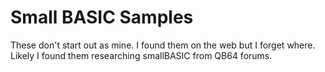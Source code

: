 # Small BASIC Samples

These don't start out as mine. I found them on the web but I
forget where. Likely I found them researching smallBASIC from
QB64 forums.
